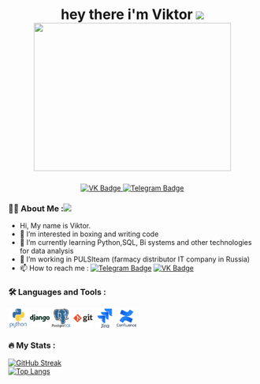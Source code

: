 <div id='header' align='center'>
  <h1>
    hey there i'm Viktor
    <img src="https://media.giphy.com/media/hvRJCLFzcasrR4ia7z/giphy.gif" width="30px"/>
    <div align="center">
  <img src="https://media1.giphy.com/media/7NoNw4pMNTvgc/giphy.gif?cid=ecf05e47lbye2v1al3jy5402t4m15oqer8u5p9d7qrefoh9i&ep=v1_gifs_search&rid=giphy.gif&ct=g" width="400" height="300"/>
    </div>
  </h1>
</div>
<div id="badges" align='center'>
  <a href="https://vk.com/viktorsk8">
    <img src="https://img.shields.io/badge/VK-blue?style=for-the-badge&logo=VK&logoColor=white" alt="VK Badge"/>
  </a>
  <a href="https://t.me/vikkingsk8">
    <img src="https://img.shields.io/badge/Telegram-blue?style=for-the-badge&logo=telegram&logoColor=white" alt="Telegram Badge"/>
  </a>    
</div>

### :man_technologist: About Me :<img src="https://media.giphy.com/media/WUlplcMpOCEmTGBtBW/giphy.gif" width="30"></br>

- Hi, My name is Viktor.</br>
- 👀 I’m interested in boxing and writing code</br>
- 🌱 I’m currently learning Python,SQL, Bi systems and other technologies for data analysis</br>
- 💞️ I’m working in PULSIteam  (farmacy distributor IT company in Russia)</br>
- 📫 How to reach me : [![Telegram Badge](https://img.shields.io/badge/-vikkingsk8-blue?style=flat&logo=telegram&logoColor=white)](https://t.me/vikkingsk8)
[![VK Badge](https://img.shields.io/badge/-viktorsk8-blue?style=flat&logo=VK&logoColor=white)](https://vk.com/viktorsk8)
### :hammer_and_wrench: Languages and Tools :</br>
<div>
  <img src='https://raw.githubusercontent.com/devicons/devicon/1119b9f84c0290e0f0b38982099a2bd027a48bf1/icons/python/python-original-wordmark.svg' width="40" height="40"/>
  <img src='https://raw.githubusercontent.com/devicons/devicon/1119b9f84c0290e0f0b38982099a2bd027a48bf1/icons/django/django-plain-wordmark.svg' width="40" height="40"/>
  <img src='https://raw.githubusercontent.com/devicons/devicon/1119b9f84c0290e0f0b38982099a2bd027a48bf1/icons/postgresql/postgresql-original-wordmark.svg' width="40" height="40"/>
  <img src="https://github.com/devicons/devicon/blob/master/icons/git/git-original-wordmark.svg" title="Git" **alt="Git" width="40" height="40"/>
  <img src="https://github.com/devicons/devicon/blob/master/icons/jira/jira-original-wordmark.svg" width="40" height="40"/>
  <img src="https://github.com/devicons/devicon/blob/master/icons/confluence/confluence-original-wordmark.svg" width="40" height="40">
  
### :fire: My Stats :
  [![GitHub Streak](http://github-readme-streak-stats.herokuapp.com?user=Vikkingsk8&theme=vue-dark)](https://git.io/streak-stats)</br>
  [![Top Langs](https://github-readme-stats.vercel.app/api/top-langs/?username=Vikkingsk8&layout=compact)](https://github.com/anuraghazra/github-readme-stats)</br>


